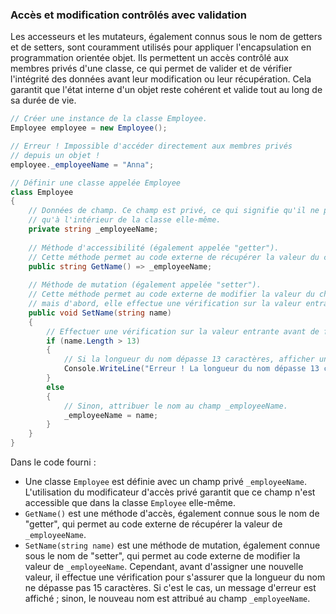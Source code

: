 ### Accès et modification contrôlés avec validation

Les accesseurs et les mutateurs, également connus sous le nom de getters et de setters, sont couramment utilisés pour appliquer l'encapsulation en programmation orientée objet. Ils permettent un accès contrôlé aux membres privés d'une classe, ce qui permet de valider et de vérifier l'intégrité des données avant leur modification ou leur récupération. Cela garantit que l'état interne d'un objet reste cohérent et valide tout au long de sa durée de vie.

```csharp
// Créer une instance de la classe Employee.
Employee employee = new Employee();

// Erreur ! Impossible d'accéder directement aux membres privés
// depuis un objet !
employee._employeeName = "Anna";

// Définir une classe appelée Employee
class Employee
{
    // Données de champ. Ce champ est privé, ce qui signifie qu'il ne peut être accédé
    // qu'à l'intérieur de la classe elle-même.
    private string _employeeName;
    
    // Méthode d'accessibilité (également appelée "getter").
    // Cette méthode permet au code externe de récupérer la valeur du champ privé _employeeName.
    public string GetName() => _employeeName;
    
    // Méthode de mutation (également appelée "setter").
    // Cette méthode permet au code externe de modifier la valeur du champ privé _employeeName,
    // mais d'abord, elle effectue une vérification sur la valeur entrante avant l'assignation.
    public void SetName(string name)
    {
        // Effectuer une vérification sur la valeur entrante avant de faire l'assignation.
        if (name.Length > 13)
        {
            // Si la longueur du nom dépasse 13 caractères, afficher un message d'erreur.
            Console.WriteLine("Erreur ! La longueur du nom dépasse 13 caractères !");
        }
        else
        {
            // Sinon, attribuer le nom au champ _employeeName.
            _employeeName = name;
        }
    }
}
```

Dans le code fourni :

- Une classe `Employee` est définie avec un champ privé `_employeeName`. L'utilisation du modificateur d'accès privé garantit que ce champ n'est accessible que dans la classe `Employee` elle-même.
- `GetName()` est une méthode d'accès, également connue sous le nom de "getter", qui permet au code externe de récupérer la valeur de `_employeeName`.
- `SetName(string name)` est une méthode de mutation, également connue sous le nom de "setter", qui permet au code externe de modifier la valeur de `_employeeName`. Cependant, avant d'assigner une nouvelle valeur, il effectue une vérification pour s'assurer que la longueur du nom ne dépasse pas 15 caractères. Si c'est le cas, un message d'erreur est affiché ; sinon, le nouveau nom est attribué au champ `_employeeName`.